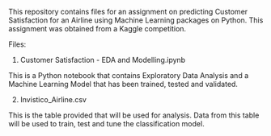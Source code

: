 This repository contains files for an assignment on predicting Customer Satisfaction for an Airline using Machine Learning packages on Python. This assignment was obtained from a Kaggle competition.

Files:

1. Customer Satisfaction - EDA and Modelling.ipynb

This is a Python notebook that contains Exploratory Data Analysis and a Machine Learning Model that has been trained, tested and validated.

2. Invistico_Airline.csv 

This is the table provided that will be used for analysis. Data from this table will be used to train, test and tune the classification model.
